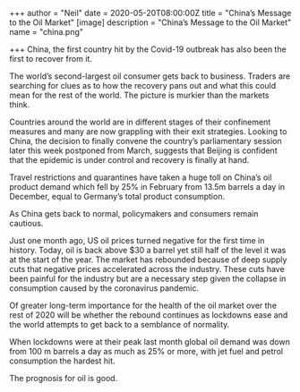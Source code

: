 +++
author = "Neil"
date = 2020-05-20T08:00:00Z
title = "China’s Message to the Oil Market"
[image]
description = "China’s Message to the Oil Market"
name = "china.png"

+++
China, the first country hit by the Covid-19 outbreak has also been the first to recover from it.

The world’s second-largest oil consumer gets back to business. Traders are searching for clues as to how the recovery pans out and what this could mean for the rest of the world. The picture is murkier than the markets think.

Countries around the world are in different stages of their confinement measures and many are now grappling with their exit strategies. Looking to China, the decision to finally convene the country’s parliamentary session later this week postponed from March, suggests that Beijing is confident that the epidemic is under control and recovery is finally at hand.

Travel restrictions and quarantines have taken a huge toll on China’s oil product demand which fell by 25% in February from 13.5m barrels a day in December, equal to Germany’s total product consumption.

As China gets back to normal, policymakers and consumers remain cautious.

Just one month ago, US oil prices turned negative for the first time in history. Today, oil is back above $30 a barrel yet still half of the level it was at the start of the year. The market has rebounded because of deep supply cuts that negative prices accelerated across the industry. These cuts have been painful for the industry but are a necessary step given the collapse in consumption caused by the coronavirus pandemic.

Of greater long-term importance for the health of the oil market over the rest of 2020 will be whether the rebound continues as lockdowns ease and the world attempts to get back to a semblance of normality.

When lockdowns were at their peak last month global oil demand was down from 100 m barrels a day as much as 25% or more, with jet fuel and petrol consumption the hardest hit.

The prognosis for oil is good.